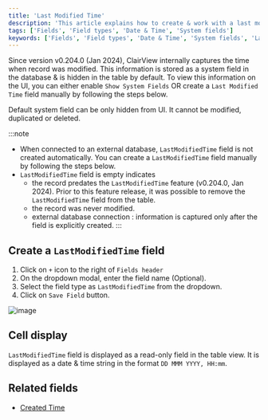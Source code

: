```yaml
---
title: 'Last Modified Time'
description: 'This article explains how to create & work with a last modified time field.'
tags: ['Fields', 'Field types', 'Date & Time', 'System fields']
keywords: ['Fields', 'Field types', 'Date & Time', 'System fields', 'Last Modified Time']
---
```


Since version v0.204.0 (Jan 2024), ClairView internally captures the time when record was modified. This information is stored as a system field in the database & is hidden in the table by default. To view this information on the UI, you can either enable `Show System Fields` OR create a `Last Modified Time` field manually by following the steps below.

Default system field can be only hidden from UI. It cannot be modified, duplicated or deleted.

:::note
- When connected to an external database, `LastModifiedTime` field is not created automatically. You can create a `LastModifiedTime` field manually by following the steps below.
- `LastModifiedTime` field is empty indicates 
  - the record predates the `LastModifiedTime` feature (v0.204.0, Jan 2024). Prior to this feature release, it was possible to remove the `LastModifiedTime` field from the table.
  - the record was never modified.
  - external database connection : information is captured only after the field is explicitly created.
:::

## Create a `LastModifiedTime` field
1. Click on `+` icon to the right of `Fields header`
2. On the dropdown modal, enter the field name (Optional).
3. Select the field type as `LastModifiedTime` from the dropdown.
4. Click on `Save Field` button.

![image](/img/v2/fields/types/last-modified-time.png)

## Cell display
`LastModifiedTime` field is displayed as a read-only field in the table view. It is displayed as a date & time string in the format `DD MMM YYYY, HH:mm`.

## Related fields
- [Created Time](050.created-time.md)

